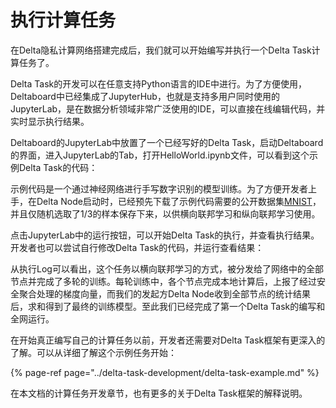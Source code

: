 # 执行计算任务

在Delta隐私计算网络搭建完成后，我们就可以开始编写并执行一个Delta Task计算任务了。

Delta Task的开发可以在任意支持Python语言的IDE中进行。为了方便使用，Deltaboard中已经集成了JupyterHub，也就是支持多用户同时使用的JupyterLab，是在数据分析领域非常广泛使用的IDE，可以直接在线编辑代码，并实时显示执行结果。

Deltaboard的JupyterLab中放置了一个已经写好的Delta Task，启动Deltaboard的界面，进入JupyterLab的Tab，打开HelloWorld.ipynb文件，可以看到这个示例Delta Task的代码：

示例代码是一个通过神经网络进行手写数字识别的模型训练。为了方便开发者上手，在Delta Node启动时，已经预先下载了示例代码需要的公开数据集[MNIST](http://yann.lecun.com/exdb/mnist)，并且仅随机选取了1/3的样本保存下来，以供横向联邦学习和纵向联邦学习使用。

点击JupyterLab中的运行按钮，可以开始Delta Task的执行，并查看执行结果。开发者也可以尝试自行修改Delta Task的代码，并运行查看结果：

从执行Log可以看出，这个任务以横向联邦学习的方式，被分发给了网络中的全部节点并完成了多轮的训练。每轮训练中，各个节点完成本地计算后，上报了经过安全聚合处理的梯度向量，而我们的发起方Delta Node收到全部节点的统计结果后，求和得到了最终的训练模型。至此我们已经完成了第一个Delta Task的编写和全网运行。

在开始真正编写自己的计算任务以前，开发者还需要对Delta Task框架有更深入的了解。可以从详细了解这个示例任务开始：

{% page-ref page="../delta-task-development/delta-task-example.md" %}

在本文档的计算任务开发章节，也有更多的关于Delta Task框架的解释说明。

